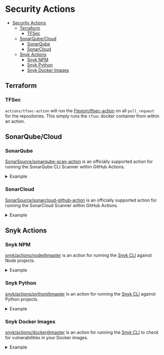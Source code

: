 # Security Actions
- [Security Actions](#security-actions)
  - [Terraform](#terraform)
    - [TFSec](#tfsec)
  - [SonarQube/Cloud](#sonarqubecloud)
    - [SonarQube](#sonarqube)
    - [SonarCloud](#sonarcloud)
  - [Snyk Actions](#snyk-actions)
    - [Snyk NPM](#snyk-npm)
    - [Snyk Python](#snyk-python)
    - [Snyk Docker Images](#snyk-docker-images)

## Terraform
### TFSec
`actions/tfsec-action` will run the [Flexion/tfsec-action](./actions/tfsec-action) on all `pull_request` for the repositories. This simply runs the `tfsec` docker container from within an action. 

## SonarQube/Cloud
### SonarQube
[SonarSource/sonarqube-scan-action](https://github.com/SonarSource/sonarqube-scan-action) is an officially supported action for running the SonarQube CLI Scanner within GitHub Actions.
<details>
    <summary>Example</summary>

    ```yaml
        on:
        # Trigger analysis when pushing in master or pull requests, and when creating
        # a pull request. 
        push:
            branches:
            - master
        pull_request:
            types: [opened, synchronize, reopened]

        name: Main Workflow
        jobs:
        sonarqube:
            runs-on: ubuntu-latest
            steps:
            - uses: actions/checkout@v2
            with:
                # Disabling shallow clone is recommended for improving relevancy of reporting
                fetch-depth: 0
            - name: SonarQube Scan
            uses: sonarsource/sonarqube-scan-action@master
            env:
                SONAR_TOKEN: ${{ secrets.SONAR_TOKEN }}
                SONAR_HOST_URL: ${{ secrets.SONAR_HOST_URL }}
    ```
</details>

### SonarCloud
[SonarSource/sonarcloud-github-action](https://github.com/SonarSource/sonarcloud-github-action) is an officially supported action for running the SonarCloud Scanner within GitHub Actions.
<details>
    <summary>Example</summary>

    ```yaml
        on:
        # Trigger analysis when pushing in master or pull requests, and when creating
        # a pull request.
        push:
            branches:
            - master
        pull_request:
            types: [opened, synchronize, reopened]
        name: SonarCloud Workflow
        jobs:
        sonarcloud:
            runs-on: ubuntu-latest
            steps:
            - uses: actions/checkout@v2
            with:
                # Disabling shallow clone is recommended for improving relevancy of reporting
                fetch-depth: 0
            - name: SonarCloud Scan
            uses: sonarsource/sonarcloud-github-action@master
            env:
                GITHUB_TOKEN: ${{ secrets.GITHUB_TOKEN }}
                SONAR_TOKEN: ${{ secrets.SONAR_TOKEN }}
    ```
</details>

## Snyk Actions
### Snyk NPM
[snyk/actions/node@master](https://github.com/snyk/actions/tree/master/node) is an action for running the [Snyk CLI](https://github.com/snyk/snyk) against Node projects.
<details>
    <summary>Example</summary>

    ```yaml
    name: Example workflow for Node using Snyk
    on: push
    jobs:
    security:
        runs-on: ubuntu-latest
        steps:
        - uses: actions/checkout@master
        - name: Run Snyk to check for vulnerabilities
            uses: snyk/actions/node@master
            env:
            SNYK_TOKEN: ${{ secrets.SNYK_TOKEN }}
            with:
            args: --severity-threshold=high
    ```
</details>

### Snyk Python
[snyk/actions/python@master](https://github.com/snyk/actions/tree/master/python) is an action for running the [Snyk CLI](https://github.com/snyk/snyk) against Python projects.
<details>
    <summary>Example</summary>

    ```yaml
        name: Example workflow for Python using Snyk
        on: push
        jobs:
        security:
            runs-on: ubuntu-latest
            steps:
            - uses: actions/checkout@master
            - name: Run Snyk to check for vulnerabilities
                uses: snyk/actions/python@master
                env:
                SNYK_TOKEN: ${{ secrets.SNYK_TOKEN }}
    ```
</details>

### Snyk Docker Images
[snyk/actions/docker@master](https://github.com/snyk/actions/tree/master/docker) is an action for running the [Snyk CLI](https://github.com/snyk/snyk) to check for vulnerabilities in your Docker images.
<details>
    <summary>Example</summary>
    
    ```yaml
        name: Example workflow for Docker using Snyk 
        on: push
        jobs:
        security:
            runs-on: ubuntu-latest
            steps:
            - name: Run Snyk to check Docker image for vulnerabilities
            uses: snyk/actions/docker@master
            env:
                SNYK_TOKEN: ${{ secrets.SNYK_TOKEN }}
            with:
                image: your/image-to-test
    ```
</details>